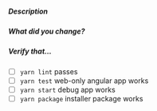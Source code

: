 ##### Description


##### What did you change?


##### Verify that...

- [ ] `yarn lint` passes
- [ ] `yarn test` web-only angular app works
- [ ] `yarn start` debug app works
- [ ] `yarn package` installer package works
